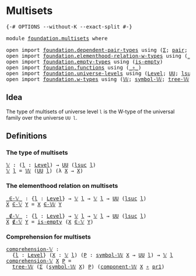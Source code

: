 # Multisets

<pre class="Agda"><a id="22" class="Symbol">{-#</a> <a id="26" class="Keyword">OPTIONS</a> <a id="34" class="Pragma">--without-K</a> <a id="46" class="Pragma">--exact-split</a> <a id="60" class="Symbol">#-}</a>

<a id="65" class="Keyword">module</a> <a id="72" href="foundation.multisets.html" class="Module">foundation.multisets</a> <a id="93" class="Keyword">where</a>

<a id="100" class="Keyword">open</a> <a id="105" class="Keyword">import</a> <a id="112" href="foundation.dependent-pair-types.html" class="Module">foundation.dependent-pair-types</a> <a id="144" class="Keyword">using</a> <a id="150" class="Symbol">(</a><a id="151" href="foundation-core.dependent-pair-types.html#502" class="Record">Σ</a><a id="152" class="Symbol">;</a> <a id="154" href="foundation-core.dependent-pair-types.html#575" class="InductiveConstructor">pair</a><a id="158" class="Symbol">;</a> <a id="160" href="foundation-core.dependent-pair-types.html#592" class="Field">pr1</a><a id="163" class="Symbol">;</a> <a id="165" href="foundation-core.dependent-pair-types.html#604" class="Field">pr2</a><a id="168" class="Symbol">)</a>
<a id="170" class="Keyword">open</a> <a id="175" class="Keyword">import</a> <a id="182" href="foundation.elementhood-relation-w-types.html" class="Module">foundation.elementhood-relation-w-types</a> <a id="222" class="Keyword">using</a> <a id="228" class="Symbol">(</a><a id="229" href="foundation.elementhood-relation-w-types.html#735" class="Function Operator">_∈-𝕎_</a><a id="234" class="Symbol">)</a>
<a id="236" class="Keyword">open</a> <a id="241" class="Keyword">import</a> <a id="248" href="foundation.empty-types.html" class="Module">foundation.empty-types</a> <a id="271" class="Keyword">using</a> <a id="277" class="Symbol">(</a><a id="278" href="foundation-core.empty-types.html#1215" class="Function">is-empty</a><a id="286" class="Symbol">)</a>
<a id="288" class="Keyword">open</a> <a id="293" class="Keyword">import</a> <a id="300" href="foundation.functions.html" class="Module">foundation.functions</a> <a id="321" class="Keyword">using</a> <a id="327" class="Symbol">(</a><a id="328" href="foundation-core.functions.html#407" class="Function Operator">_∘_</a><a id="331" class="Symbol">)</a>
<a id="333" class="Keyword">open</a> <a id="338" class="Keyword">import</a> <a id="345" href="foundation.universe-levels.html" class="Module">foundation.universe-levels</a> <a id="372" class="Keyword">using</a> <a id="378" class="Symbol">(</a><a id="379" href="Agda.Primitive.html#597" class="Postulate">Level</a><a id="384" class="Symbol">;</a> <a id="386" href="foundation-core.universe-levels.html#222" class="Primitive">UU</a><a id="388" class="Symbol">;</a> <a id="390" href="Agda.Primitive.html#780" class="Primitive">lsuc</a><a id="394" class="Symbol">)</a>
<a id="396" class="Keyword">open</a> <a id="401" class="Keyword">import</a> <a id="408" href="foundation.w-types.html" class="Module">foundation.w-types</a> <a id="427" class="Keyword">using</a> <a id="433" class="Symbol">(</a><a id="434" href="foundation.w-types.html#2266" class="Datatype">𝕎</a><a id="435" class="Symbol">;</a> <a id="437" href="foundation.w-types.html#2447" class="Function">symbol-𝕎</a><a id="445" class="Symbol">;</a> <a id="447" href="foundation.w-types.html#2335" class="InductiveConstructor">tree-𝕎</a><a id="453" class="Symbol">;</a> <a id="455" href="foundation.w-types.html#2501" class="Function">component-𝕎</a><a id="466" class="Symbol">)</a>
</pre>
## Idea

The type of multisets of universe level `l` is the W-type of the universal family over the universe `UU l`.

## Definitions

### The type of multisets

<pre class="Agda"><a id="𝕍"></a><a id="642" href="foundation.multisets.html#642" class="Function">𝕍</a> <a id="644" class="Symbol">:</a> <a id="646" class="Symbol">(</a><a id="647" href="foundation.multisets.html#647" class="Bound">l</a> <a id="649" class="Symbol">:</a> <a id="651" href="Agda.Primitive.html#597" class="Postulate">Level</a><a id="656" class="Symbol">)</a> <a id="658" class="Symbol">→</a> <a id="660" href="foundation-core.universe-levels.html#222" class="Primitive">UU</a> <a id="663" class="Symbol">(</a><a id="664" href="Agda.Primitive.html#780" class="Primitive">lsuc</a> <a id="669" href="foundation.multisets.html#647" class="Bound">l</a><a id="670" class="Symbol">)</a>
<a id="672" href="foundation.multisets.html#642" class="Function">𝕍</a> <a id="674" href="foundation.multisets.html#674" class="Bound">l</a> <a id="676" class="Symbol">=</a> <a id="678" href="foundation.w-types.html#2266" class="Datatype">𝕎</a> <a id="680" class="Symbol">(</a><a id="681" href="foundation-core.universe-levels.html#222" class="Primitive">UU</a> <a id="684" href="foundation.multisets.html#674" class="Bound">l</a><a id="685" class="Symbol">)</a> <a id="687" class="Symbol">(λ</a> <a id="690" href="foundation.multisets.html#690" class="Bound">X</a> <a id="692" class="Symbol">→</a> <a id="694" href="foundation.multisets.html#690" class="Bound">X</a><a id="695" class="Symbol">)</a>
</pre>
### The elementhood relation on multisets

<pre class="Agda"><a id="_∈-𝕍_"></a><a id="753" href="foundation.multisets.html#753" class="Function Operator">_∈-𝕍_</a> <a id="759" class="Symbol">:</a> <a id="761" class="Symbol">{</a><a id="762" href="foundation.multisets.html#762" class="Bound">l</a> <a id="764" class="Symbol">:</a> <a id="766" href="Agda.Primitive.html#597" class="Postulate">Level</a><a id="771" class="Symbol">}</a> <a id="773" class="Symbol">→</a> <a id="775" href="foundation.multisets.html#642" class="Function">𝕍</a> <a id="777" href="foundation.multisets.html#762" class="Bound">l</a> <a id="779" class="Symbol">→</a> <a id="781" href="foundation.multisets.html#642" class="Function">𝕍</a> <a id="783" href="foundation.multisets.html#762" class="Bound">l</a> <a id="785" class="Symbol">→</a> <a id="787" href="foundation-core.universe-levels.html#222" class="Primitive">UU</a> <a id="790" class="Symbol">(</a><a id="791" href="Agda.Primitive.html#780" class="Primitive">lsuc</a> <a id="796" href="foundation.multisets.html#762" class="Bound">l</a><a id="797" class="Symbol">)</a>
<a id="799" href="foundation.multisets.html#799" class="Bound">X</a> <a id="801" href="foundation.multisets.html#753" class="Function Operator">∈-𝕍</a> <a id="805" href="foundation.multisets.html#805" class="Bound">Y</a> <a id="807" class="Symbol">=</a> <a id="809" href="foundation.multisets.html#799" class="Bound">X</a> <a id="811" href="foundation.elementhood-relation-w-types.html#735" class="Function Operator">∈-𝕎</a> <a id="815" href="foundation.multisets.html#805" class="Bound">Y</a>

<a id="_∉-𝕍_"></a><a id="818" href="foundation.multisets.html#818" class="Function Operator">_∉-𝕍_</a> <a id="824" class="Symbol">:</a> <a id="826" class="Symbol">{</a><a id="827" href="foundation.multisets.html#827" class="Bound">l</a> <a id="829" class="Symbol">:</a> <a id="831" href="Agda.Primitive.html#597" class="Postulate">Level</a><a id="836" class="Symbol">}</a> <a id="838" class="Symbol">→</a> <a id="840" href="foundation.multisets.html#642" class="Function">𝕍</a> <a id="842" href="foundation.multisets.html#827" class="Bound">l</a> <a id="844" class="Symbol">→</a> <a id="846" href="foundation.multisets.html#642" class="Function">𝕍</a> <a id="848" href="foundation.multisets.html#827" class="Bound">l</a> <a id="850" class="Symbol">→</a> <a id="852" href="foundation-core.universe-levels.html#222" class="Primitive">UU</a> <a id="855" class="Symbol">(</a><a id="856" href="Agda.Primitive.html#780" class="Primitive">lsuc</a> <a id="861" href="foundation.multisets.html#827" class="Bound">l</a><a id="862" class="Symbol">)</a>
<a id="864" href="foundation.multisets.html#864" class="Bound">X</a> <a id="866" href="foundation.multisets.html#818" class="Function Operator">∉-𝕍</a> <a id="870" href="foundation.multisets.html#870" class="Bound">Y</a> <a id="872" class="Symbol">=</a> <a id="874" href="foundation-core.empty-types.html#1215" class="Function">is-empty</a> <a id="883" class="Symbol">(</a><a id="884" href="foundation.multisets.html#864" class="Bound">X</a> <a id="886" href="foundation.multisets.html#753" class="Function Operator">∈-𝕍</a> <a id="890" href="foundation.multisets.html#870" class="Bound">Y</a><a id="891" class="Symbol">)</a>
</pre>
### Comprehension for multisets

<pre class="Agda"><a id="comprehension-𝕍"></a><a id="939" href="foundation.multisets.html#939" class="Function">comprehension-𝕍</a> <a id="955" class="Symbol">:</a>
  <a id="959" class="Symbol">{</a><a id="960" href="foundation.multisets.html#960" class="Bound">l</a> <a id="962" class="Symbol">:</a> <a id="964" href="Agda.Primitive.html#597" class="Postulate">Level</a><a id="969" class="Symbol">}</a> <a id="971" class="Symbol">(</a><a id="972" href="foundation.multisets.html#972" class="Bound">X</a> <a id="974" class="Symbol">:</a> <a id="976" href="foundation.multisets.html#642" class="Function">𝕍</a> <a id="978" href="foundation.multisets.html#960" class="Bound">l</a><a id="979" class="Symbol">)</a> <a id="981" class="Symbol">(</a><a id="982" href="foundation.multisets.html#982" class="Bound">P</a> <a id="984" class="Symbol">:</a> <a id="986" href="foundation.w-types.html#2447" class="Function">symbol-𝕎</a> <a id="995" href="foundation.multisets.html#972" class="Bound">X</a> <a id="997" class="Symbol">→</a> <a id="999" href="foundation-core.universe-levels.html#222" class="Primitive">UU</a> <a id="1002" href="foundation.multisets.html#960" class="Bound">l</a><a id="1003" class="Symbol">)</a> <a id="1005" class="Symbol">→</a> <a id="1007" href="foundation.multisets.html#642" class="Function">𝕍</a> <a id="1009" href="foundation.multisets.html#960" class="Bound">l</a>
<a id="1011" href="foundation.multisets.html#939" class="Function">comprehension-𝕍</a> <a id="1027" href="foundation.multisets.html#1027" class="Bound">X</a> <a id="1029" href="foundation.multisets.html#1029" class="Bound">P</a> <a id="1031" class="Symbol">=</a>
  <a id="1035" href="foundation.w-types.html#2335" class="InductiveConstructor">tree-𝕎</a> <a id="1042" class="Symbol">(</a><a id="1043" href="foundation-core.dependent-pair-types.html#502" class="Record">Σ</a> <a id="1045" class="Symbol">(</a><a id="1046" href="foundation.w-types.html#2447" class="Function">symbol-𝕎</a> <a id="1055" href="foundation.multisets.html#1027" class="Bound">X</a><a id="1056" class="Symbol">)</a> <a id="1058" href="foundation.multisets.html#1029" class="Bound">P</a><a id="1059" class="Symbol">)</a> <a id="1061" class="Symbol">(</a><a id="1062" href="foundation.w-types.html#2501" class="Function">component-𝕎</a> <a id="1074" href="foundation.multisets.html#1027" class="Bound">X</a> <a id="1076" href="foundation-core.functions.html#407" class="Function Operator">∘</a> <a id="1078" href="foundation-core.dependent-pair-types.html#592" class="Field">pr1</a><a id="1081" class="Symbol">)</a>
</pre>